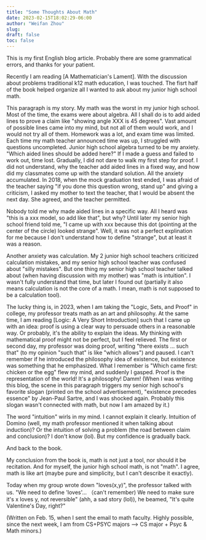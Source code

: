```yaml
---
title: "Some Thoughts About Math"
date: 2023-02-15T18:02:29-06:00
author: "Weifan Zhou"
slug:
draft: false
toc: false
---
```

<p>This is my first English blog article. Probably there are some grammatical errors, and thanks for your patient. </p>
<p>Recently I am reading [A Mathematician's Lament]. With the discussion about problems traditional k12 math education, I was touched. The fisrt half of the book helped organize all I wanted to ask about my junior high school math.</p>
<p>This paragraph is my story. My math was the worst in my junior high school. Most of the time, the exams were about algebra. All I shall do is to add aided lines to prove a claim like "showing angle XXX is 45 degrees". Vast amount of possible lines came into my mind, but not all of them would work, and I would not try all of them. Homework was a lot, and exam time was limited. Each time my math teacher announced time was up, I struggled with questions uncompleted. Junior high school algebra turned to be my anxiety. "Which aided lines should be added here?" If I made a guess and failed to work out, time lost. Gradually, I did not dare to walk my first step for proof. I did not understand, why the teacher add aided lines in a fixed way, and how did my classmates come up with the standard solution. All the anxiety accumulated. In 2018, when the mock graduation test ended, I was afraid of the teacher saying "if you done this question wrong, stand up" and giving a criticism, I asked my mother to text the teacher, that I would be absent the next day. She agreed, and the teacher permitted.</p>
<p>Nobody told me why made aided lines in a specific way. All I heard was "this is a xxx model, so add like that", but why? Until later my senior high school friend told me, "I came up with xxx because this dot (pointing at the center of the circle) looked strange". Well, it was not a perfect explination for me because I don't understand how to define "strange", but at least it was a reason.</p>
<p>Another anxiety was calculation. My 2 junior high school teachers criticized calculation mistakes, and my senior high school teacher was confused about "silly mistakes". But one thing my senior high school teacher talked about (when having discussion with my mother) was "math is intuition". I wasn't fully understand that time, but later I found out (partially it also means calculation is not the core of a math. I mean, math is not supposed to be a calculation tool).</p>
<p>The lucky thing is, in 2023, when I am taking the "Logic, Sets, and Proof" in college, my professor treats math as an art and philosophy. At the same time, I am reading [Logic: A Very Short Introduction] such that I came up with an idea: proof is using a clear way to persuade others in a reasonable way. Or probably, it's the ability to explain the ideas. My thinking with mathematical proof might not be perfect, but I feel relieved. The first or second day, my professor was doing proof, writing "there exists ... such that" (to my opinion "such that" is like "which allows") and paused. I can't remember if he introduced the philosophy idea of existence, but existence was something that he emphasized. What I remember is "Which came first: chicken or the egg" flew my mind, and suddenly I gasped. Proof is the representation of the world! It's a philosophy! Damm! (When I was writing this blog, the scene in this paragraph triggers my senior high school's favorite slogan (printed on the school advertisement), "existence precedes essence" by Jean-Paul Sartre, and I was shocked again. Probably this slogan wasn't connected with math, but now I am amazed by it.) </p>
<p>The word "intuition" wirls in my mind. I cannot explain it clearly. Intuition of Domino (well, my math professor mentioned it when talking about induction)? Or the intuition of solving a problem (the road between claim and conclusion)? I don't know (lol). But my confidence is gradually back.</p>
<p>And back to the book.</p>
<p>My conclusion from the book is, math is not just a tool, nor should it be recitation. And for myself, the junior high school math, is not "math". I agree, math is like art (maybe pure and simplicity, but I can't describe it exactly).</p>
<p>Today when my group wrote down "loves(x,y)", the professor talked with us. "We need to define 'loves'... （can't remember) We need to make sure it's x loves y, not reversible" (ahh, a sad story (lol)), he beamed, "It's quite Valentine's Day, right?"</p>
<p></p>
<p>(Written on Feb. 15, when I sent the email to math faculty. Highly possible, since the next week, I am from CS+PSYC majors --> CS major + Psyc & Math minors.)</p>
